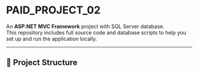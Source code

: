 
# PAID_PROJECT_02

An **ASP.NET MVC Framework** project with SQL Server database.  
This repository includes full source code and database scripts to help you set up and run the application locally.  

---

## 📂 Project Structure
